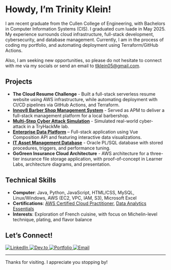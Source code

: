 # Howdy, I’m Trinity Klein!
I am recent graduate from the Cullen College of Engineering, with Bachelors in Computer Information Systems (CIS). I graduated cum luade in May 2025. My experience surrounds cloud infrastructure, full-stack development, cybersecurity, and database management. Currently, I am in the process of coding my portfolio, and automating deployment using Terraform/GitHub Actions. 

Also, I am seeking new opportunities, so please do not hesitate to connect with me via my socials or send an email to tlklein05@gmail.com.

## Projects
- **The Cloud Resume Challenge** - Built a full-stack serverless resume website using AWS infrastructure, while automating deployment with CI/CD pipelines via GitHub Actions, and Terraform.   
- **[Innov8 Barber Shop Management System](https://github.com/tlklein/CIS-4375-Team3-CapstoneProject)** - Served as APM to deliver a full-stack management  platform for a local barbershop.  
- **[Multi-Step Cyber Attack Simulation](https://github.com/tlklein/multi-step-cyber-attack)** - Simulated real-world cyber-attack in a TryHackMe lab.
- **[Enterprise Data Platform](https://github.com/tlklein/mongodb-data-platform-project)** – Full-stack application using Vue Composition API and featuring interactive data visualizations.  
- **[IT Asset Management Database](https://github.com/tlklein/oracle-sql-db-project)** - Oracle PL/SQL database with stored procedures, triggers, and performance tuning.
- **GoGreen Insurance Cloud Architecture** - AWS architecture for a three-tier insurance file storage application, with proof-of-concept in Learner Labs, architecture diagrams, and presentation.  

## Technical Skills
- **Computer**: Java, Python, JavaScript, HTML/CSS, MySQL, Linux/Windows, AWS (EC2, VPC, IAM, S3), Microsoft Excel
- **Certifications**: [AWS Certified Cloud Practitioner](https://www.credly.com/badges/9ab1424b-f346-4461-a1b7-829dc8591cd9/public_url), [Data Analytics Essentials](https://www.credly.com/badges/9d9b271b-094f-4a86-9403-78d9c5f66141/public_url)
- **Interests**: Exploration of French cuisine, with focus on Michelin-level technique, plating, and flavor balance 

## Let’s Connect!
<div align="left">
  <a href="https://linkedin.com/in/trinity-klein" target="_blank">
    <img src="https://img.shields.io/badge/LinkedIn-Connect-blue?style=for-the-badge&logo=linkedin" alt="LinkedIn">
  </a>
  <a href="https://dev.to/tlklein" target="_blank">
    <img src="https://img.shields.io/badge/Dev.to-Read_blogs-blue?style=for-the-badge&logo=dev.to" alt="Dev.to">
  </a>
  <a href="https://www.trinityklein.dev/" target="_blank">
    <img src="https://img.shields.io/badge/Portfolio-Visit-blue?style=for-the-badge&logo=vercel" alt="Portfolio">
  </a>
  <a href="mailto:tlklein05@gmail.com">
    <img src="https://img.shields.io/badge/Email-Contact-blue?style=for-the-badge&logo=gmail&logoColor=white" alt="Email">
  </a>
</div>

---

<div align="left">
  Thanks for visiting. I appreciate you stopping by!
</div>
